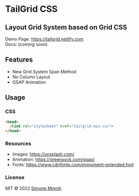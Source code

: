 # TailGrid CSS
Layout Grid System based on Grid CSS
--
Demo Page: https://tailgrid.netlify.com \
Docs: (coming soon)

## Features
- New Grid System Span Method
- No Column Layout
- GSAP Animation

## Usage

### CSS
```html
<head>
  <link rel="stylesheet" href="tailgrid.min.css">
</head>
```
### Resources
- Images: https://unsplash.com/
- Animation: https://greensock.com/gsap/
- Fonts: https://www.cdnfonts.com/monument-extended.font

### License
MIT © 2022 [Simone Minniti](https://www.simoneminniti.it/).
